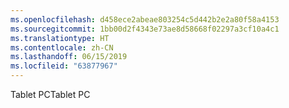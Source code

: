 ```yaml
---
ms.openlocfilehash: d458ece2abeae803254c5d442b2e2a80f58a4153
ms.sourcegitcommit: 1bb00d2f4343e73ae8d58668f02297a3cf10a4c1
ms.translationtype: HT
ms.contentlocale: zh-CN
ms.lasthandoff: 06/15/2019
ms.locfileid: "63877967"
---
```

<span data-ttu-id="199a6-101">Tablet PC</span><span class="sxs-lookup"><span data-stu-id="199a6-101">Tablet PC</span></span>